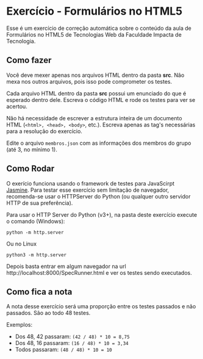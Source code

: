 # Exercício - Formulários no HTML5

Esse é um exercício de correção automática sobre o conteúdo da aula de Formulários no HTML5 de Tecnologias Web da Faculdade Impacta de Tecnologia.

## Como fazer

Você deve mexer apenas nos arquivos HTML dentro da pasta **src**. Nâo mexa nos outros arquivos, pois isso pode comprometer os testes. 

Cada arquivo HTML dentro da pasta **src** possui um enunciado do que é esperado dentro dele. Escreva o código HTML e rode os testes para ver se acertou.

Não há necessidade de escrever a estrutura inteira de um documento HTML (`<html>, <head>, <body>`, etc.). Escreva apenas as tag's necessárias para a resolução do exercício.

Edite o arquivo `membros.json` com as informações dos membros do grupo (até 3, no mínimo 1).

## Como Rodar

O exerício funciona usando o framework de testes para JavaScirpt [Jasmine](https://jasmine.github.io). Para testar esse exercício sem limitação de navegador, recomenda-se usar o HTTPServer do Python (ou qualquer outro servidor HTTP de sua preferência).

Para usar o HTTP Server do Python (v3+), na pasta deste exercício execute o comando (Windows):

```shell
python -m http.server
```

Ou no Linux

```shell
python3 -m http.server
```

Depois basta entrar em algum navegador na url http://localhost:8000/SpecRunner.html e ver os testes sendo executados.

## Como fica a nota

A nota desse exercício será uma proporção entre os testes passados e não passados. São ao todo 48 testes.

Exemplos:

- Dos 48, 42 passaram: `(42 / 48) * 10 = 8,75`
- Dos 48, 16 passaram: `(16 / 48) * 10 = 3,34`
- Todos passaram: `(48 / 48) * 10 = 10`
